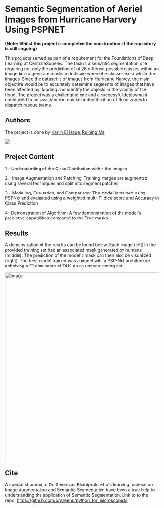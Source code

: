 # Semantic Segmentation of Aeriel Images from Hurricane Harvery Using PSPNET

**(Note: Whilst this project is completed the construction of the repository is still ongoing)**

This projects served as part of a requirement for the Foundations of Deep Learning at CentraleSupélec. The task is a semantic segmentation one requiring not only the prediction of of 26 different possible classes within an image but to generate masks to indicate where the classes exist within the images. Since the dataset is of images from Hurricane Harvey, the main objective would be to accurately determine segments of images that have been affected by flooding and identify the objects in the vicintiy of the flood. The project was a challenging one and a successful deployment could yield to an assistance in quicker indentification of flood zones to dispatch rescue teams.

## Authors
The project is done by [Karim El Hage](https://github.com/karimelhage), [Ruining Ma](https://github.com/data-rk)

<a href = "https://github.com/karimelhage/Semantic-Segmentation-Aerial-Imagery-Using-PSPNet-UNet">
  <img src = "https://contrib.rocks/image?repo = karimelhage/Semantic-Segmentation-Aerial-Imagery-Using-PSPNet-UNet"/>
</a>

## Project Content
1 - Understanding of the Class Distribution within the images

2 - Image Augmentation and Patching: Training Images are augmented using several techniques and split into segment patches

3 - Modeling, Evaluation, and Comparison: The model is trained using PSPNet and evalauted using a weighted multi-F1 dice score and Accuracy in Class Prediction

4- Demonstration of Algorithm: A few demonstration of the model's predictive capabilities compared to the True masks

## Results
A demonstration of the results can be found below. Each image (left) in the provided training set had an associated mask generated by humans (middle). The prediction of the model's mask can then also be visualized (right). The best model trained was a model with a PSP-Net architecture acheiving a F1 dice score of 74% on an unseen testing set.

<img width="612" alt="image" src="https://user-images.githubusercontent.com/127489117/232487518-7f7fac2d-f231-4d30-b4fb-a2616b80f945.png">



## Cite
A special shoutout to Dr. Sreenivas Bhattiprolu who's learning material on Image Augmentation and Semantic Segmentation have been a true help to understanding the application of Semantic Segmentation. Link to to the repo: https://github.com/bnsreenu/python_for_microscopists

